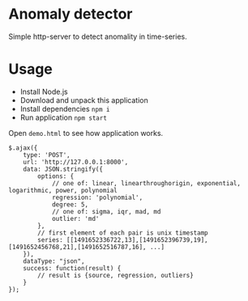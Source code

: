 # Anomaly detector

Simple http-server to detect anomality in time-series.


# Usage

* Install Node.js
* Download and unpack this application
* Install dependencies `npm i`
* Run application `npm start`

Open `demo.html` to see how application works.

```
$.ajax({
	type: 'POST',
	url: 'http://127.0.0.1:8000',
	data: JSON.stringify({
		options: {
			// one of: linear, linearthroughorigin, exponential, logarithmic, power, polynomial
			regression: 'polynomial',
			degree: 5,
			// one of: sigma, iqr, mad, md
			outlier: 'md'	
		},
		// first element of each pair is unix timestamp	
		series: [[1491652336722,13],[1491652396739,19],[1491652456768,21],[1491652516787,16], ...]
	}),
	dataType: "json",
	success: function(result) {	
		// result is {source, regression, outliers}
	}
});
```
